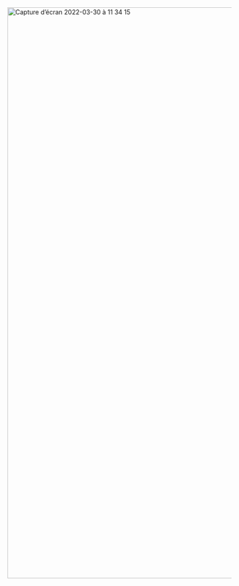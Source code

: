 <img width="1280" alt="Capture d’écran 2022-03-30 à 11 34 15" src="https://user-images.githubusercontent.com/93912353/160800658-111e065a-464f-4431-8d84-bc4c24e219b4.png">

